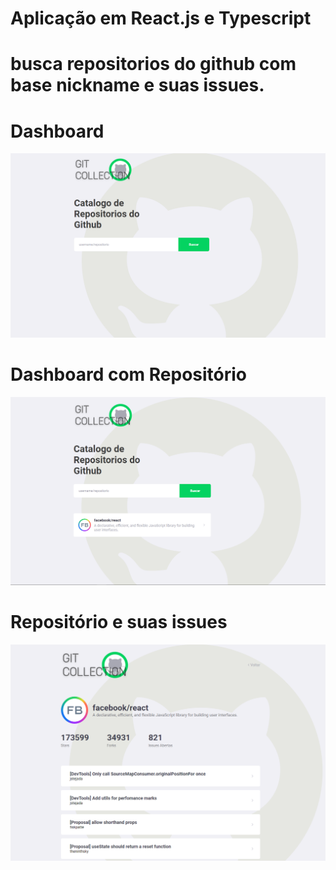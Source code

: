 # Aplicação em React.js e Typescript </br>
# busca repositorios do github com base nickname e suas issues.

# Dashboard

<img src="/assetsgithub/dashboard.PNG" />

# Dashboard com Repositório

<img src="/assetsgithub/dashboard1.PNG"/>

# Repositório e suas issues

<img src="/assetsgithub/repos.PNG" />


